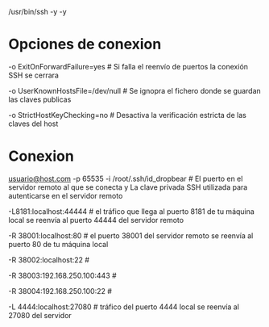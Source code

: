 

/usr/bin/ssh -y -y 

# Opciones de conexion

-o ExitOnForwardFailure=yes		# Si falla el reenvío de puertos la conexión SSH se cerrara

-o UserKnownHostsFile=/dev/null		# Se ignopra el fichero donde se guardan las claves publicas

-o StrictHostKeyChecking=no		# Desactiva la verificación estricta de las claves del host

# Conexion

usuario@host.com -p 65535 -i /root/.ssh/id_dropbear  # El puerto en el servidor remoto al que se conecta y La clave privada SSH utilizada para autenticarse en el servidor remoto

-L8181:localhost:44444		# el tráfico que llega al puerto 8181 de tu máquina local se reenvía al puerto 44444 del servidor remoto

-R 38001:localhost:80		# el puerto 38001 del servidor remoto se reenvía al puerto 80 de tu máquina local

-R 38002:localhost:22		#

-R 38003:192.168.250.100:443	#

-R 38004:192.168.250.100:22	#

-L 4444:localhost:27080  	# tráfico del puerto 4444 local se reenvía al 27080 del servidor
